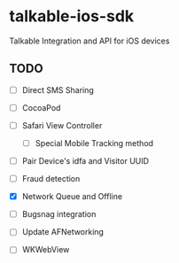 # talkable-ios-sdk
Talkable Integration and API for iOS devices

## TODO
- [ ] Direct SMS Sharing
- [ ] CocoaPod
- [ ] Safari View Controller
  - [ ] Special Mobile Tracking method
- [ ] Pair Device's idfa and Visitor UUID 
- [ ] Fraud detection
- [X] Network Queue and Offline
- [ ] Bugsnag integration
- [ ] Update AFNetworking
- [ ] WKWebView


